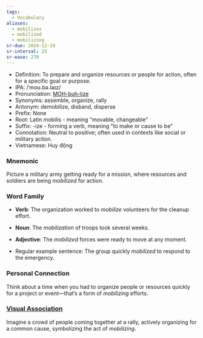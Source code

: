 ```yaml
---
tags:
  - Vocabulary
aliases:
  - mobilizes
  - mobilized
  - mobilizing
sr-due: 2024-12-19
sr-interval: 25
sr-ease: 270
---
```

- Definition: To prepare and organize resources or people for action, often for a specific goal or purpose.
- IPA: /ˈmoʊ.bə.laɪz/
- Pronunciation: [MOH-buh-lize](https://www.google.com/search?q=how+to+pronounce+mobilize)
- Synonyms: assemble, organize, rally
- Antonym: demobilize, disband, disperse
- Prefix: None
- Root: Latin mobilis - meaning "movable, changeable"
- Suffix: -ize - forming a verb, meaning "to make or cause to be"
- Connotation: Neutral to positive; often used in contexts like social or military action.
- Vietnamese: Huy động

### Mnemonic

Picture a military army getting ready for a mission, where resources and soldiers are being *mobilized* for action.

### Word Family

- **Verb**: The organization worked to *mobilize* volunteers for the cleanup effort.
- **Noun**: The *mobilization* of troops took several weeks.
- **Adjective**: The *mobilized* forces were ready to move at any moment.

- Regular example sentence: The group quickly *mobilized* to respond to the emergency.

### Personal Connection

Think about a time when you had to organize people or resources quickly for a project or event—that’s a form of *mobilizing* efforts.

### [Visual Association](https://www.google.com/search?tbm=isch&q=mobilize)

Imagine a crowd of people coming together at a rally, actively organizing for a common cause, symbolizing the act of *mobilizing*.
